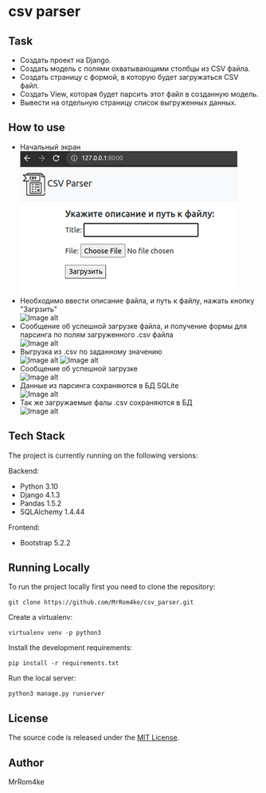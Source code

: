 # csv parser


## Task

* Создать проект на Django.
* Создать модель с полями охватывающими столбцы из CSV файла.
* Создать страницу с формой, в которую будет загружаться CSV файл.
* Создать View, которая будет парсить этот файл в созданную модель.
* Вывести на отдельную страницу список выгруженных данных.

## How to use
* Начальный экран <br>
![Image alt](https://github.com/MrRom4ke/csv_parser/raw/main/static/Screenshot%20from%202022-11-25%2015-07-35.png)
* Необходимо ввести описание файла, и путь к файлу, нажать кнопку "Загрзить" <br>
![Image alt](https://github.com/MrRom4ke/csv_parser/raw/main/static/Screenshot%20from%2022-11-25%15-08-10.png)
* Сообщение об успешной загрузке файла, и получение формы для парсинга по полям загруженного .csv файла <br>
![Image alt](https://github.com/MrRom4ke/csv_parser/raw/main/static/Screenshot%20from%2022-11-25%15-09-05.png)
* Выгрузка из .csv по заданному значению <br>
![Image alt](https://github.com/MrRom4ke/csv_parser/raw/main/static/Screenshot%20from%2022-11-25%15-09-52.png)
![Image alt](https://github.com/MrRom4ke/csv_parser/raw/main/static/Screenshot%20from%2022-11-25%15-10-08.png)
* Сообщение об успешной загрузке <br>
![Image alt](https://github.com/MrRom4ke/csv_parser/raw/main/static/Screenshot%20from%2022-11-25%15-10-26.png)
* Данные из парсинга сохраняются в БД SQLite <br>
![Image alt](https://github.com/MrRom4ke/csv_parser/raw/main/static/Screenshot%20from%2022-11-25%15-11-12.png)
* Так же загружаемые фалы .csv сохраняются в БД <br>
![Image alt](https://github.com/MrRom4ke/csv_parser/raw/main/static/Screenshot%20from%2022-11-25%15-11-59.png)
## Tech Stack

The project is currently running on the following versions:

Backend:
* Python 3.10
* Django 4.1.3
* Pandas 1.5.2
* SQLAlchemy 1.4.44

Frontend:
* Bootstrap 5.2.2

## Running Locally

To run the project locally first you need to clone the repository:
```
git clone https://github.com/MrRom4ke/csv_parser.git
```
Create a virtualenv:
```
virtualenv venv -p python3
```
Install the development requirements:
```
pip install -r requirements.txt
```
Run the local server:
```
python3 manage.py runserver
```
## License
The source code is released under the [MIT License](https://github.com/vitorfs/parsifal/blob/master/LICENSE).
## Author
MrRom4ke
